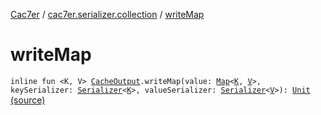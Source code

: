 [Cac7er](../index.md) / [cac7er.serializer.collection](index.md) / [writeMap](./write-map.md)

# writeMap

`inline fun <K, V> `[`CacheOutput`](../cac7er.serializer/-cache-output.md)`.writeMap(value: `[`Map`](https://kotlinlang.org/api/latest/jvm/stdlib/kotlin.collections/-map/index.html)`<`[`K`](write-map.md#K)`, `[`V`](write-map.md#V)`>, keySerializer: `[`Serializer`](../cac7er.serializer/-serializer.md)`<`[`K`](write-map.md#K)`>, valueSerializer: `[`Serializer`](../cac7er.serializer/-serializer.md)`<`[`V`](write-map.md#V)`>): `[`Unit`](https://kotlinlang.org/api/latest/jvm/stdlib/kotlin/-unit/index.html) [(source)](http://2wiqua.wcaokaze.com/gitbucket/wcaokaze/Cac7er/blob/master/src/main/java/cac7er/serializer/collection/map.kt#L5)